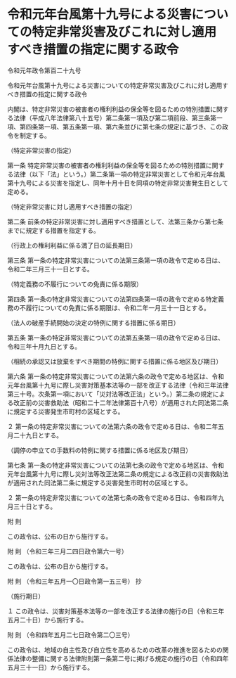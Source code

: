 # 令和元年台風第十九号による災害についての特定非常災害及びこれに対し適用すべき措置の指定に関する政令

令和元年政令第百二十九号

令和元年台風第十九号による災害についての特定非常災害及びこれに対し適用すべき措置の指定に関する政令

内閣は、特定非常災害の被害者の権利利益の保全等を図るための特別措置に関する法律（平成八年法律第八十五号）第二条第一項及び第二項前段、第三条第一項、第四条第一項、第五条第一項、第六条並びに第七条の規定に基づき、この政令を制定する。

（特定非常災害の指定）

第一条 特定非常災害の被害者の権利利益の保全等を図るための特別措置に関する法律（以下「法」という。）第二条第一項の特定非常災害として令和元年台風第十九号による災害を指定し、同年十月十日を同項の特定非常災害発生日として定める。

（特定非常災害に対し適用すべき措置の指定）

第二条 前条の特定非常災害に対し適用すべき措置として、法第三条から第七条までに規定する措置を指定する。

（行政上の権利利益に係る満了日の延長期日）

第三条 第一条の特定非常災害についての法第三条第一項の政令で定める日は、令和二年三月三十一日とする。

（特定義務の不履行についての免責に係る期限）

第四条 第一条の特定非常災害についての法第四条第一項の政令で定める特定義務の不履行についての免責に係る期限は、令和二年一月三十一日とする。

（法人の破産手続開始の決定の特例に関する措置に係る期日）

第五条 第一条の特定非常災害についての法第五条第一項の政令で定める日は、令和三年十月九日とする。

（相続の承認又は放棄をすべき期間の特例に関する措置に係る地区及び期日）

第六条 第一条の特定非常災害についての法第六条の政令で定める地区は、令和元年台風第十九号に際し災害対策基本法等の一部を改正する法律（令和三年法律第三十号。次条第一項において「災対法等改正法」という。）第二条の規定による改正前の災害救助法（昭和二十二年法律第百十八号）が適用された同法第二条に規定する災害発生市町村の区域とする。

２ 第一条の特定非常災害についての法第六条の政令で定める日は、令和二年五月二十九日とする。

（調停の申立ての手数料の特例に関する措置に係る地区及び期日）

第七条 第一条の特定非常災害についての法第七条の政令で定める地区は、令和元年台風第十九号に際し災対法等改正法第二条の規定による改正前の災害救助法が適用された同法第二条に規定する災害発生市町村の区域とする。

２ 第一条の特定非常災害についての法第七条の政令で定める日は、令和四年九月三十日とする。

附 則

この政令は、公布の日から施行する。

附 則 （令和三年三月二四日政令第六一号）

この政令は、公布の日から施行する。

附 則 （令和三年五月一〇日政令第一五三号） 抄

（施行期日）

１ この政令は、災害対策基本法等の一部を改正する法律の施行の日（令和三年五月二十日）から施行する。

附 則 （令和四年五月二七日政令第二〇三号）

この政令は、地域の自主性及び自立性を高めるための改革の推進を図るための関係法律の整備に関する法律附則第一条第二号に掲げる規定の施行の日（令和四年五月三十一日）から施行する。
